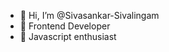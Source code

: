 - 👋 Hi, I’m @Sivasankar-Sivalingam
- 👀 Frontend Developer
- 🌱 Javascript enthusiast

<!---
Sivasankar-Sivalingam/Sivasankar-Sivalingam is a ✨ special ✨ repository because its `README.md` (this file) appears on your GitHub profile.
You can click the Preview link to take a look at your changes.
--->

